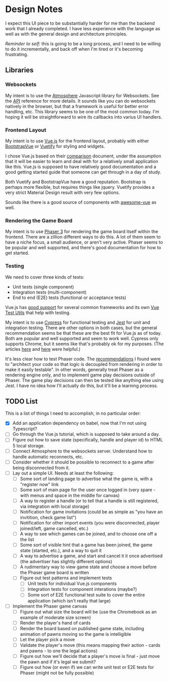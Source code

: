 # Design Notes

I expect this UI piece to be substantially harder for me than the backend work
that I already completed.  I have less experience with the language as well as
with the general design and architecture principles.  

_Reminder to self:_ this is going to be a long process, and I need to be
willing to do it incrementally, and back off when I'm tired or it's becoming
frustrating.

## Libraries

### Websockets

My intent is to use the [Atmosphere](https://github.com/Atmosphere/atmosphere-javascript) Javascript
library for Websockets.  See the [API](https://github.com/Atmosphere/atmosphere/wiki/atmosphere.js-API)
reference for more details.  It sounds like you can do websockets natively in
the browser, but that a framework is useful for better error handling, etc.
This library seems to be one of the most common today.  I'm hoping it will be
straightforward to wire its callbacks into varius UI handlers.

### Frontend Layout

My intent is to use [Vue.js](https://vuejs.org/v2) for the frontend layout,
probably with either [BootstrapVue](https://bootstrap-vue.org/) or
[Vuetify](https://vuetifyjs.com/en/) for styling and widgets.  

I chose Vue.js based on their [comparison](https://vuejs.org/v2/guide/comparison.html) document, 
under the assumption that it will be easier to learn and deal with for a
relatively small application like this.  Vue.js is supposed to have relatively
good documentation and a good getting started guide that someone can get
through in a day of study.  

Both Vuetify and BootstrapVue have a good reputation.  Bootstrap is perhaps
more flexible, but requires things like jquery.  Vuetify provides a very strict
Material Design result with very few options.

Sounds like there is a good source of components with [awesome-vue](https://github.com/vuejs/awesome-vue#ui-components) as well.

### Rendering the Game Board

My intent is to use [Phaser 3](http://phaser.io/) for rendering the game board
itself within the frontend.  There are a zillion different ways to do this.  A
lot of them seem to have a niche focus, a small audience, or aren't very
active.  Phaser seems to be popular and well supported, and there's good
documentation for how to get started.

### Testing

We need to cover three kinds of tests:

- Unit tests (single component)
- Integration tests (multi-component)
- End to end (E2E) tests (functional or acceptance tests)

Vue.js has [good support](https://vuejs.org/v2/guide/unit-testing.html) for
several common frameworks and its own [Vue Test
Utils](https://vue-test-utils.vuejs.org/) that help with testing.  

My intent is to use [Cypress](https://www.cypress.io/) for functional testing
and [Jest](https://jestjs.io/en/) for unit and integration testing.  There are
other options in both cases, but the general recommendation seems be that these
are the best fit for Vue.js as of today.  Both are popular and well supported
and seem to work well.  Cypress only supports Chrome, but it seems like that's
probably ok for my purposes.  (The articles [here](https://www.monterail.com/blog/end-to-end-testing-with-cypress) and
[here](https://medium.com/welldone-software/an-overview-of-javascript-testing-7ce7298b9870) were helpful.)

It's less clear how to test Phaser code.  The [recommendations](https://phaser.discourse.group/t/unit-testing/2922) I found
were to "architect your code so that logic is decoupled from rendering in order
to make it easily testable".  In other words, generally treat Phaser as a
rendering engine only, and to implement game play decisions outside of Phaser.
The game play decisions can then be tested like anything else using Jest.  I
have no idea how I'll actually do this, but it'll be a learning process.

## TODO List

This is a list of things I need to accomplish, in no particular order:

- [x] Add an application dependency on babel, now that I'm not using Typescript?
- [ ] Go through the Vue.js tutorial, which is supposed to take around a day.
- [ ] Figure out how to save state (specifically, handle and player id) to HTML 5 local storage.
- [ ] Connect Atmosphere to the websockets server.  Understand how to handle automatic reconnects, etc.
- [ ] Consider whether it should be possible to reconnect to a game after being disconnected from it.
- [ ] Lay out a simple UI.  Needs at least the following:
   - [ ] Some sort of landing page to advertise what the game is, with a "register now" link
   - [ ] Some sort of main page for the user once logged in (very spare - with menus and space in the middle for canvas)
   - [ ] A way to register a handle (or to tell that a handle is still registered, via integration with local storage)
   - [ ] Notification for game invitations (could be as simple as "you have an invitition, check game list")
   - [ ] Notification for other import events (you were disconnected, player joined/left, game cancelled, etc.)
   - [ ] A way to see which games can be joined, and to choose one off a the list
   - [ ] Some sort of visible hint that a game has been joined, the game state (started, etc.), and a way to quit it
   - [ ] A way to advertise a game, and start and cancel it it once advertised (the advertiser has slightly different options)
   - [ ] A rudimentary way to view game state and choose a move before the Phaser game board is written
   - [ ] Figure out test patterns and implement tests
      - [ ] Unit tests for individual Vue.js components
      - [ ] Integration tests for component interations (maybe?) 
      - [ ] Some sort of E2E functional test suite to cover the entire application (which isn't really that large)
- [ ] Implement the Phaser game canvas
   - [ ] Figure out what size the board will be (use the Chromebook as an example of moderate size screen)
   - [ ] Render the player's hand of cards
   - [ ] Render the board based on published game state, including animation of pawns moving so the game is intelligible
   - [ ] Let the player pick a move
   - [ ] Validate the player's move (this means mapping their action - cards and pawns - to one the legal actions)
   - [ ] Figure out how we'll decide that a player's move is final - just move the pawn and if it's legal we submit?
   - [ ] Figure out how (or even if) we can write unit test or E2E tests for Phaser (might not be fully possible)
